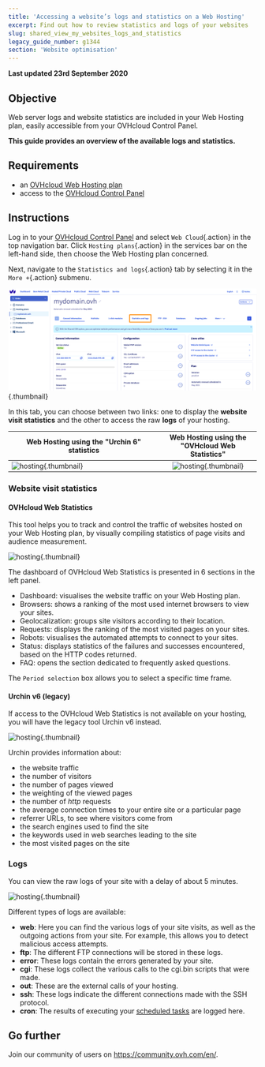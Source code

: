 ```yaml
---
title: 'Accessing a website’s logs and statistics on a Web Hosting'
excerpt: Find out how to review statistics and logs of your websites
slug: shared_view_my_websites_logs_and_statistics
legacy_guide_number: g1344
section: 'Website optimisation'
---
```


**Last updated 23rd September 2020**

## Objective

Web server logs and website statistics are included in your Web Hosting plan, easily accessible from your OVHcloud Control Panel.

**This guide provides an overview of the available logs and statistics.**

## Requirements

- an [OVHcloud Web Hosting plan](https://www.ovhcloud.com/en-ie/web-hosting/)
- access to the [OVHcloud Control Panel](https://www.ovh.com/auth/?action=gotomanager&from=https://www.ovh.ie/&ovhSubsidiary=ie)

## Instructions

Log in to your [OVHcloud Control Panel](https://www.ovh.com/auth/?action=gotomanager&from=https://www.ovh.ie/&ovhSubsidiary=ie) and select `Web Cloud`{.action} in the top navigation bar. Click `Hosting plans`{.action} in the services bar on the left-hand side, then choose the Web Hosting plan concerned.

Next, navigate to the `Statistics and logs`{.action} tab by selecting it in the `More +`{.action} submenu.

![hosting](images/statistics01.png){.thumbnail}

In this tab, you can choose between two links: one to display the **website visit statistics** and the other to access the raw **logs** of your hosting.

|Web Hosting using the "Urchin 6" statistics|Web Hosting using the <br> "OVHcloud Web Statistics"|
|----------|:-------------:|
| ![hosting](images/statistics02.png){.thumbnail} | ![hosting](images/statistics02bis.png){.thumbnail} |

### Website visit statistics

#### OVHcloud Web Statistics

This tool helps you to track and control the traffic of websites hosted on your Web Hosting plan, by visually compiling statistics of page visits and audience measurement.

![hosting](images/OWStats01.gif){.thumbnail}

The dashboard of OVHcloud Web Statistics is presented in 6 sections in the left panel.

- Dashboard: visualises the website traffic on your Web Hosting plan.
- Browsers: shows a ranking of the most used internet browsers to view your sites.
- Geolocalization: groups site visitors according to their location.
- Requests: displays the ranking of the most visited pages on your sites.
- Robots: visualises the automated attempts to connect to your sites.
- Status: displays statistics of the failures and successes encountered, based on the HTTP codes returned.
- FAQ: opens the section dedicated to frequently asked questions.

The `Period selection` box allows you to select a specific time frame.

#### Urchin v6 (legacy)

If access to the OVHcloud Web Statistics is not available on your hosting, you will have the legacy tool Urchin v6 instead.

![hosting](images/1490.png){.thumbnail}

Urchin provides information about:

- the website traffic
- the number of visitors
- the number of pages viewed
- the weighting of the viewed pages
- the number of *http* requests
- the average connection times to your entire site or a particular page
- referrer URLs, to see where visitors come from
- the search engines used to find the site
- the keywords used in web searches leading to the site
- the most visited pages on the site

### Logs

You can view the raw logs of your site with a delay of about 5 minutes.

![hosting](images/logs01.png){.thumbnail}

Different types of logs are available:

- **web**: Here you can find the various logs of your site visits, as well as the outgoing actions from your site. For example, this allows you to detect malicious access attempts.
- **ftp**: The different FTP connections will be stored in these logs.
- **error**: These logs contain the errors generated by your site.
- **cgi**: These logs collect the various calls to the cgi.bin scripts that were made.
- **out**: These are the external calls of your hosting.
- **ssh**: These logs indicate the different connections made with the SSH protocol.
- **cron**: The results of executing your [scheduled tasks](../hosting_automated_taskscron) are logged here.


## Go further

Join our community of users on <https://community.ovh.com/en/>.
